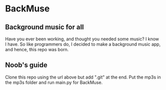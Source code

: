 # BackMuse
## Background music for all
Have you ever been working, and thought you needed some music? I know I have.
So like programmers do, I decided to make a background music app, and hence, this repo was born.
## Noob's guide
Clone this repo using the url above but add ".git" at the end. Put the mp3s in the mp3s folder and run main.py for
BackMuse.